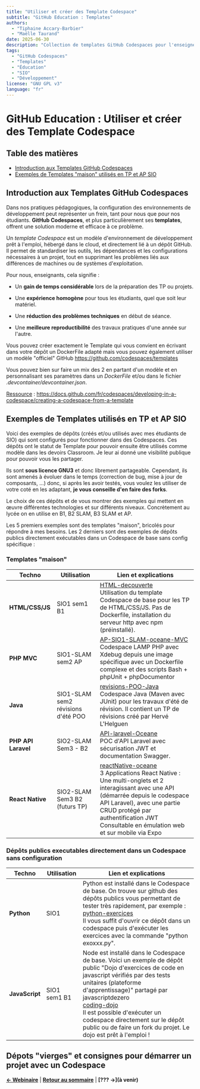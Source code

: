 ```yaml
---
title: "Utiliser et créer des Template Codespace"
subtitle: "GitHub Education : Templates"
authors: 
  - "Tiphaine Accary-Barbier"
  - "Maëlle Taurand"
date: 2025-06-30
description: "Collection de templates GitHub Codespaces pour l'enseignement : exemples pratiques et configurations prêtes à l'emploi"
tags: 
  - "GitHub Codespaces"
  - "Templates"
  - "Éducation"
  - "SIO"
  - "Développement"
license: "GNU GPL v3"
language: "fr"
---
```


# GitHub Education : Utiliser et créer des Template Codespace


## Table des matières

- [Introduction aux Templates GitHub Codespaces](#introduction-aux-templates-github-codespaces)
- [Exemples de Templates \"maison\" utilisés en TP et AP SIO](#exemples-de-templates-utilisés-en-tp-et-ap-sio)

## Introduction aux Templates GitHub Codespaces

Dans nos pratiques pédagogiques, la configuration des environnements de
développement peut représenter un frein, tant pour nous que pour nos
étudiants. **GitHub Codespaces**, et plus particulièrement
ses **templates**, offrent une solution moderne et efficace à ce
problème.

Un *template Codespace* est un modèle d'environnement de développement
prêt à l'emploi, hébergé dans le cloud, et directement lié à un dépôt
GitHub. Il permet de standardiser les outils, les dépendances et les
configurations nécessaires à un projet, tout en supprimant les problèmes
liés aux différences de machines ou de systèmes d'exploitation.

Pour nous, enseignants, cela signifie :

-   Un **gain de temps considérable** lors de la préparation des TP ou
    projets.

-   Une **expérience homogène** pour tous les étudiants, quel que soit
    leur matériel.

-   Une **réduction des problèmes techniques** en début de séance.

-   Une **meilleure reproductibilité** des travaux pratiques d'une année
    sur l'autre.

Vous pouvez créer exactement le Template qui vous convient en écrivant
dans votre dépôt un DockerFile adapté mais vous pouvez également
utiliser un modèle \"officiel\" GitHub
<https://github.com/codespaces/templates>

Vous pouvez bien sur faire un mix des 2 en partant d'un modèle et en
personnalisant ses paramètres dans un *DockerFile* et/ou dans le fichier
*.devcontainer/devcontainer.json*.

<u>Ressource</u> :
<https://docs.github.com/fr/codespaces/developing-in-a-codespace/creating-a-codespace-from-a-template>

## Exemples de Templates utilisés en TP et AP SIO

Voici des exemples de dépôts (créés et/ou utilisés avec mes étudiants de
SIO) qui sont configurés pour fonctionner dans des Codespaces. Ces
dépôts ont le statut de Template pour pouvoir ensuite être utilisés
comme modèle dans les devoirs Classroom. Je leur ai donné une visibilité
publique pour pouvoir vous les partager.

Ils sont **sous licence GNU3** et donc librement partageable. Cependant,
ils sont amenés à évoluer dans le temps (correction de bug, mise à jour
de composants, \...) donc, si après les avoir testés, vous voulez les
utiliser de votre coté en les adaptant, **je vous conseille d'en faire
des forks**.

Le choix de ces dépôts et de vous montrer des exemples qui mettent en
œuvre différentes technologies et sur différents niveaux. Concrètement
au lycée on en utilise en B1, B2 SLAM, B3 SLAM et AP.

Les 5 premiers exemples sont des templates \"maison\", bricolés pour
répondre à mes besoins. Les 2 derniers sont des exemples de dépôts
publics directement exécutables dans un Codespace de base sans config
spécifique :

### Templates "maison"

| **Techno** | **Utilisation** | **Lien et explications** |
|------------|-----------------|---------------------------|
| **HTML/CSS/JS** | SIO1 sem1 B1 | [HTML-decouverte](https://github.com/icof/HTML-decouverte)<br>Utilisation du template Codespace de base pour les TP de HTML/CSS/JS. Pas de Dockerfile, installation du serveur http avec npm (préinstallé). |
| **PHP MVC** | SIO1-SLAM sem2 AP | [AP-SIO1-SLAM-oceane-MVC](https://github.com/icof/AP-SIO1-SLAM-oceane-MVC)<br>Codespace LAMP PHP avec Xdebug depuis une image spécifique avec un Dockerfile complexe et des scripts Bash + phpUnit + phpDocumentor |
| **Java** | SIO1-SLAM sem2 révisions d'été POO | [revisions-POO-Java](https://github.com/taccary/revisions-POO-Java)<br>Codespace Java (Maven avec JUnit) pour les travaux d'été de révision. Il contient un TP de révisions créé par Hervé L'Helguen |
| **PHP API Laravel** | SIO2-SLAM Sem3 - B2 | [API-laravel-Oceane](https://github.com/taccary/API-laravel-Oceane)<br>POC d'API Laravel avec sécurisation JWT et documentation Swagger. |
| **React Native** | SIO2-SLAM Sem3 B2 (futurs TP) | [reactNative-oceane](https://github.com/taccary/reactNative-oceane)<br>3 Applications React Native : Une multi-onglets et 2 interagissant avec une API (démarrée depuis le codespace API Laravel), avec une partie CRUD protégé par authentification JWT<br>Consultable en émulation web et sur mobile via Expo |

### Dépôts publics executables directement dans un Codespace sans configuration

| **Techno** | **Utilisation** | **Lien et explications** |
|------------|-----------------|---------------------------|
| **Python** | SIO1 | Python est installé dans le Codespace de base. On trouve sur github des dépôts publics vous permettant de tester très rapidement, par exemple :<br>[python-exercices](https://github.com/hamzaezzine/python-exercices)<br>Il vous suffit d'ouvrir ce dépôt dans un codespace puis d'exécuter les exercices avec la commande "python exoxxx.py". |
| **JavaScript** | SIO1 sem1 B1 | Node est installé dans le Codespace de base. Voici un exemple de dépôt public "Dojo d'exercices de code en javascript vérifiés par des tests unitaires (plateforme d'apprentissage)" partagé par javascriptdezero<br>[coding-dojo](https://github.com/javascriptdezero/coding-dojo/tree/master)<br>Il est possible d'exécuter un codespace directement sur le dépôt public ou de faire un fork du projet. Le dojo est prêt à l'emploi ! |

## Dépots "vierges" et consignes pour démarrer un projet avec un Codespace


**[← Webinaire](webinaire.md)** | **[Retour au sommaire](README.md)** | **[??? →](à venir)**